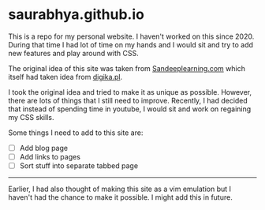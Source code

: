 # saurabhya.github.io

This is a repo for my personal website.
I haven't worked on this since 2020. During that time I had lot of time on my hands and I would sit and
try to add new features and play around with CSS.

The original idea of this site was taken from [Sandeeplearning.com](http://www.sandeeplearning.com) which itself had taken idea from [digika.pl](https://digika.pl).

I took the original idea and tried to make it as unique as possible. However, there are lots of things that I still need to improve. Recently, I had decided that instead of spending time in youtube, I would sit and work on regaining my CSS skills.

Some things I need to add to this site are:
- [ ] Add blog page
- [ ] Add links to pages
- [ ] Sort stuff into separate tabbed page

----
Earlier, I had also thought of making this site as a vim emulation but I haven't had the chance to make it possible. I might add this in future.